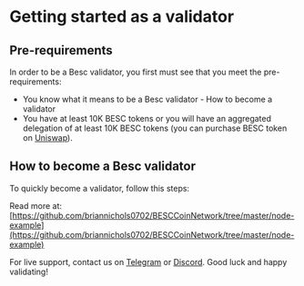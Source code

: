 # Getting started as a validator

## Pre-requirements

In order to be a Besc validator, you first must see that you meet the pre-requirements:

* You know what it means to be a Besc validator - How to become a validator
* You have at least 10K BESC tokens or you will have an aggregated delegation of at least 10K BESC tokens (you can purchase BESC token on [Uniswap](https://uniswap.exchange/swap/0x970b9bb2c0444f5e81e9d0efb84c8ccdcdcaf84d)).

## How to become a Besc validator

To quickly become a validator, follow this steps:

Read more at: [https://github.com/briannichols0702/BESCCoinNetwork/tree/master/node-example](https://github.com/briannichols0702/BESCCoinNetwork/tree/master/node-example)

For live support, contact us on [Telegram](https://t.me/) or [Discord](https://discord.gg/). Good luck and happy validating!
